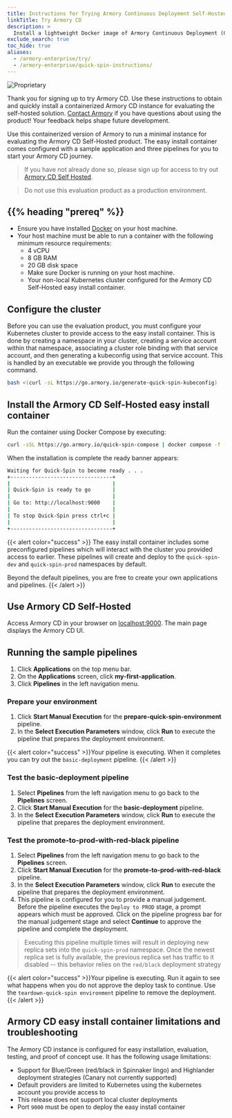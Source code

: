 ```yaml
---
title: Instructions for Trying Armory Continuous Deployment Self-Hosted
linkTitle: Try Armory CD
description: >
  Install a lightweight Docker image of Armory Continuous Deployment (CD) for evaluation and proofs of concept.
exclude_search: true
toc_hide: true
aliases:
  - /armory-enterprise/try/
  - /armory-enterprise/quick-spin-instructions/
---
```


![Proprietary](/images/proprietary.svg)

Thank you for signing up to try Armory CD. Use these instructions to obtain and quickly install a containerized Armory CD instance for evaluating the self-hosted solution. [Contact Armory](https://www.armory.io/contact-us/) if you have questions about using the product! Your feedback helps shape future development.

Use this containerized version of Armory to run a minimal instance for evaluating the Armory CD Self-Hosted product. The easy install container comes configured with a sample application and three pipelines for you to start your Armory CD journey.

> If you have not already done so, please sign up for access to try out [Armory CD Self Hosted](https://www.armory.io/quick-spin/).

> Do not use this evaluation product as a production environment.
## {{% heading "prereq" %}}
* Ensure you have installed [Docker](https://docs.docker.com/get-docker/) on your host machine.
* Your host machine must be able to run a container with the following minimum resource requirements:
  * 4 vCPU
  * 8 GB RAM
  * 20 GB disk space
  * Make sure Docker is running on your host machine.
  * Your non-local Kubernetes cluster configured for the Armory CD Self-Hosted easy install container. 
## Configure the cluster
Before you can use the evaluation product, you must configure your Kubernetes cluster to provide access to the easy install container. This is done by creating a namespace in your cluster, creating a service account within that namespace, associating a cluster role binding with that service account, and then generating a kubeconfig using that service account.  This is handled by an executable we provide you through the following command.

   ```bash
   bash <(curl -sL https://go.armory.io/generate-quick-spin-kubeconfig)
   ```


## Install the Armory CD Self-Hosted easy install container
Run the container using Docker Compose by executing:

   ```bash
   curl -sSL https://go.armory.io/quick-spin-compose | docker compose -f - up
   ```
   When the installation is complete the ready banner appears:

   ```bash
   Waiting for Quick-Spin to become ready . . .
   +---------------------------------+
   |                                 |
   | Quick-Spin is ready to go       |
   |                                 |
   | Go to: http://localhost:9000    |
   |                                 |
   | To stop Quick-Spin press ctrl+c |
   |                                 |
   +---------------------------------+
   ```
{{< alert color="success" >}}
The easy install container includes some preconfigured pipelines which will interact with the cluster you provided access to earlier.  These pipelines will create and deploy to the `quick-spin-dev` and `quick-spin-prod` namespaces by default.  

Beyond the default pipelines, you are free to create your own applications and pipelines.
{{< /alert >}}
## Use Armory CD Self-Hosted
Access Armory CD in your browser on [localhost:9000](http://localhost:9000). The main page displays the Armory CD UI.
## Running the sample pipelines
1. Click **Applications** on the top menu bar.
1. On the **Applications** screen, click **my-first-application**.
1. Click **Pipelines** in the left navigation menu.

### Prepare your environment
1. Click **Start Manual Execution** for the **prepare-quick-spin-environment** pipeline.
1. In the **Select Execution Parameters** window, click **Run** to execute the pipeline that prepares the deployment environment.

{{< alert color="success" >}}Your pipeline is executing. When it completes you can try out the `basic-deployment` pipeline.
{{< /alert >}}

### Test the basic-deployment pipeline
1. Select **Pipelines** from the left navigation menu to go back to the **Pipelines** screen.
1. Click **Start Manual Execution** for the **basic-deployment** pipeline.
1. In the **Select Execution Parameters** window, click **Run** to execute the pipeline that prepares the deployment environment.

### Test the promote-to-prod-with-red-black pipeline
1. Select **Pipelines** from the left navigation menu to go back to the **Pipelines** screen.
1. Click **Start Manual Execution** for the **promote-to-prod-with-red-black** pipeline.
1. In the **Select Execution Parameters** window, click **Run** to execute the pipeline that prepares the deployment environment.
1. This pipeline is configured for you to provide a manual judgement. Before the pipeline executes the `Deploy to PROD` stage, a prompt appears which must be approved. Click on the pipeline progress bar for the manual judgement stage and select **Continue** to approve the pipeline and complete the deployment.

> Executing this pipeline multiple times will result in deploying new replica sets into the `quick-spin-prod` namespace. Once the newest replica set is fully available, the previous replica set has traffic to it disabled -- this behavior relies on the `red/black` deployment strategy 

{{< alert color="success" >}}Your pipeline is executing. Run it again to see what happens when you do not approve the deploy task to continue. Use the `teardown-quick-spin environment` pipeline to remove the deployment.
{{< /alert >}}

## Armory CD easy install container limitations and troubleshooting

The Armory CD instance is configured for easy installation, evaluation, testing, and proof of concept use. It has the following usage limitations:

- Support for Blue/Green (red/black in Spinnaker lingo) and Highlander deployment strategies (Canary not currently supported)
- Default providers are limited to Kubernetes using the kubernetes account you provide access to
- This release does not support local cluster deployments
- Port `9000` must be open to deploy the easy install container